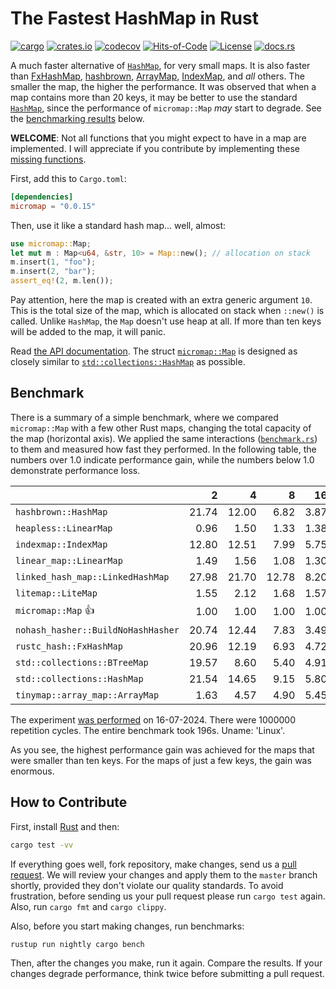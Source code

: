 # The Fastest HashMap in Rust

[![cargo](https://github.com/yegor256/micromap/actions/workflows/cargo.yml/badge.svg)](https://github.com/yegor256/micromap/actions/workflows/cargo.yml)
[![crates.io](https://img.shields.io/crates/v/micromap.svg)](https://crates.io/crates/micromap)
[![codecov](https://codecov.io/gh/yegor256/micromap/branch/master/graph/badge.svg)](https://codecov.io/gh/yegor256/micromap)
[![Hits-of-Code](https://hitsofcode.com/github/yegor256/micromap)](https://hitsofcode.com/view/github/yegor256/micromap)
[![License](https://img.shields.io/badge/license-MIT-green.svg)](https://github.com/yegor256/micromap/blob/master/LICENSE.txt)
[![docs.rs](https://img.shields.io/docsrs/micromap)](https://docs.rs/micromap/latest/micromap/)

A much faster alternative of
[`HashMap`](https://doc.rust-lang.org/std/collections/struct.HashMap.html),
for very small maps.
It is also faster than
[FxHashMap](https://github.com/rust-lang/rustc-hash),
[hashbrown](https://github.com/rust-lang/hashbrown),
[ArrayMap](https://github.com/robjtede/tinymap),
[IndexMap](https://crates.io/crates/indexmap),
and _all_ others.
The smaller the map, the higher the performance.
It was observed that when a map contains more than 20 keys,
it may be better to use the standard
[`HashMap`](https://doc.rust-lang.org/std/collections/struct.HashMap.html),
since the performance of `micromap::Map` _may_ start to degrade.
See the [benchmarking results](#benchmark) below.

**WELCOME**:
Not all functions that you might expect to have in a map are implemented.
I will appreciate if you contribute by implementing these
[missing functions](https://github.com/yegor256/micromap/issues).

First, add this to `Cargo.toml`:

```toml
[dependencies]
micromap = "0.0.15"
```

Then, use it like a standard hash map... well, almost:

```rust
use micromap::Map;
let mut m : Map<u64, &str, 10> = Map::new(); // allocation on stack
m.insert(1, "foo");
m.insert(2, "bar");
assert_eq!(2, m.len());
```

Pay attention, here the map is created with an extra generic argument `10`.
This is the total size of the map, which is allocated on stack when `::new()`
is called. Unlike `HashMap`, the `Map` doesn't use heap at all. If more than
ten keys will be added to the map, it will panic.

Read [the API documentation](https://docs.rs/micromap/latest/micromap/).
The struct
[`micromap::Map`](https://docs.rs/micromap/latest/micromap/struct.Map.html)
is designed as closely similar to
[`std::collections::HashMap`][std] as possible.

## Benchmark

There is a summary of a simple benchmark, where we compared `micromap::Map` with
a few other Rust maps, changing the total capacity of the map (horizontal axis).
We applied the same interactions
([`benchmark.rs`][rs])
to them and measured how fast they performed. In the following table,
the numbers over 1.0 indicate performance gain,
while the numbers below 1.0 demonstrate performance loss.

<!-- benchmark -->
| | 2 | 4 | 8 | 16 | 32 | 64 | 128 |
| --- | --: | --: | --: | --: | --: | --: | --: |
| `hashbrown::HashMap` | 21.74 | 12.00 | 6.82 | 3.87 | 1.29 | 0.61 | 0.32 |
| `heapless::LinearMap` | 0.96 | 1.50 | 1.33 | 1.38 | 0.89 | 1.14 | 1.17 |
| `indexmap::IndexMap` | 12.80 | 12.51 | 7.99 | 5.75 | 1.89 | 0.90 | 0.49 |
| `linear_map::LinearMap` | 1.49 | 1.56 | 1.08 | 1.30 | 1.01 | 0.90 | 0.91 |
| `linked_hash_map::LinkedHashMap` | 27.98 | 21.70 | 12.78 | 8.20 | 2.99 | 1.42 | 0.80 |
| `litemap::LiteMap` | 1.55 | 2.12 | 1.68 | 1.57 | 1.02 | 0.78 | 0.54 |
| `micromap::Map` 👍 | 1.00 | 1.00 | 1.00 | 1.00 | 1.00 | 1.00 | 1.00 |
| `nohash_hasher::BuildNoHashHasher` | 20.74 | 12.44 | 7.83 | 3.49 | 1.33 | 0.61 | 0.36 |
| `rustc_hash::FxHashMap` | 20.96 | 12.19 | 6.93 | 4.72 | 1.10 | 0.53 | 0.30 |
| `std::collections::BTreeMap` | 19.57 | 8.60 | 5.40 | 4.91 | 2.38 | 1.16 | 0.74 |
| `std::collections::HashMap` | 21.54 | 14.65 | 9.15 | 5.80 | 2.16 | 1.05 | 0.58 |
| `tinymap::array_map::ArrayMap` | 1.63 | 4.57 | 4.90 | 5.45 | 4.24 | 4.38 | 4.81 |

The experiment [was performed](https://github.com/yegor256/micromap/actions/workflows/benchmark.yml) on 16-07-2024.
There were 1000000 repetition cycles.
The entire benchmark took 196s.
Uname: 'Linux'.

<!-- benchmark -->

As you see, the highest performance gain was achieved for the maps that
were smaller than ten keys.
For the maps of just a few keys, the gain was enormous.

## How to Contribute

First, install [Rust](https://www.rust-lang.org/tools/install) and then:

```bash
cargo test -vv
```

If everything goes well, fork repository, make changes, send us a
[pull request](https://www.yegor256.com/2014/04/15/github-guidelines.html).
We will review your changes and apply them to the `master` branch shortly,
provided they don't violate our quality standards. To avoid frustration,
before sending us your pull request please run `cargo test` again. Also,
run `cargo fmt` and `cargo clippy`.

Also, before you start making changes, run benchmarks:

```bash
rustup run nightly cargo bench
```

Then, after the changes you make, run it again. Compare the results.
If your changes
degrade performance, think twice before submitting a pull request.

[std]: https://doc.rust-lang.org/std/collections/struct.HashMap.html
[yml]: https://github.com/yegor256/micromap/actions/workflows/benchmark.yml
[rs]: https://github.com/yegor256/micromap/blob/master/tests/benchmark.rs
